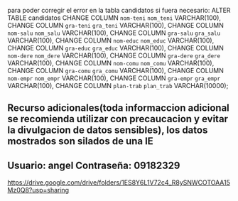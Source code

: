 para poder corregir el error en la tabla candidatos si fuera necesario:
ALTER TABLE candidatos 
CHANGE COLUMN `nom-teni` `nom_teni` VARCHAR(100),
CHANGE COLUMN `gra-teni` `gra_teni` VARCHAR(100),
CHANGE COLUMN `nom-salu` `nom_salu` VARCHAR(100),
CHANGE COLUMN `gra-salu` `gra_salu` VARCHAR(100),
CHANGE COLUMN `nom-educ` `nom_educ` VARCHAR(100),
CHANGE COLUMN `gra-educ` `gra_educ` VARCHAR(100),
CHANGE COLUMN `nom-dere` `nom_dere` VARCHAR(100),
CHANGE COLUMN `gra-dere` `gra_dere` VARCHAR(100),
CHANGE COLUMN `nom-comu` `nom_comu` VARCHAR(100),
CHANGE COLUMN `gra-comu` `gra_comu` VARCHAR(100),
CHANGE COLUMN `nom-empr` `nom_empr` VARCHAR(100),
CHANGE COLUMN `gra-empr` `gra_empr` VARCHAR(100),
CHANGE COLUMN `plan-trab` `plan_trab` VARCHAR(10000);

Recurso adicionales(toda informaccion adicional se recomienda utilizar con precaucacion y evitar la
divulgacion de datos sensibles), los datos mostrados son silados de una IE 
--
Usuario: angel 
Contraseña: 09182329
--
https://drive.google.com/drive/folders/1ES8Y6L1V72c4_R8ySNWCOTOAA15Mz0Q8?usp=sharing
